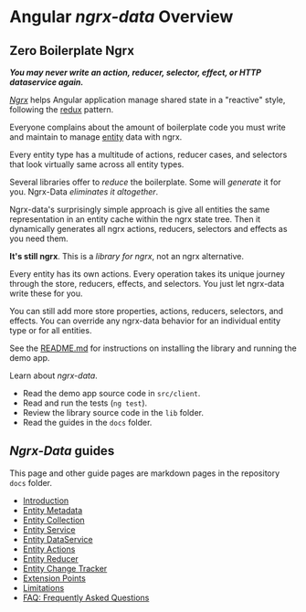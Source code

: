 # Angular _ngrx-data_ Overview

## Zero Boilerplate Ngrx

***You may never write an action, reducer, selector, effect, or HTTP dataservice again.***

[_Ngrx_](faq.md#ngrx) helps Angular application manage shared state in a "reactive" style, following the [redux](faq.md#redux) pattern.

Everyone complains about the amount of boilerplate code you must write and maintain to manage [entity](faq.md#entity) data with ngrx.

Every entity type has a multitude of actions, reducer cases, and selectors that look virtually same across all entity types.

Several libraries offer to _reduce_ the boilerplate. Some will _generate_ it for you.
Ngrx-Data _eliminates it altogether_.

Ngrx-data's surprisingly simple approach is give all entities the same representation in an entity cache within the ngrx state tree. Then it dynamically generates all ngrx actions, reducers, selectors and effects as you need them.

**It's still ngrx**. This is a _library for ngrx_, not an ngrx alternative.

Every entity has its own actions. Every operation takes its unique journey through the store, reducers, effects, and selectors. You just let ngrx-data write these for you.

You can still add more store properties, actions, reducers, selectors, and effects. You can override any ngrx-data behavior for an individual entity type or for all entities.

See the [README.md](../readme.md) for instructions on installing the library and running the demo app.

Learn about _ngrx-data_.

* Read the demo app source code in `src/client`.
* Read and run the tests (`ng test`).
* Review the library source code in the `lib` folder.
* Read the guides in the `docs` folder.

## _Ngrx-Data_ guides

This page and other guide pages are markdown pages in the repository `docs` folder.

* [Introduction](introduction.md) 
* [Entity Metadata](entity-metadata.md)
* [Entity Collection](entity-collection.md)
* [Entity Service](entity-service.md)
* [Entity DataService](entity-dataservice.md)
* [Entity Actions](entity-actions.md)
* [Entity Reducer](entity-reducer.md)
* [Entity Change Tracker](entity-change-tracker.md)
* [Extension Points](extension-points.md)
* [Limitations](limitations.md)
* [FAQ: Frequently Asked Questions](faq.md)
